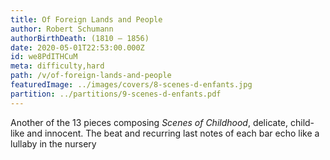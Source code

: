 ```yaml
---
title: Of Foreign Lands and People
author: Robert Schumann
authorBirthDeath: (1810 – 1856)
date: 2020-05-01T22:53:00.000Z
id: we8PdITHCuM
meta: difficulty,hard
path: /v/of-foreign-lands-and-people
featuredImage: ../images/covers/8-scenes-d-enfants.jpg
partition: ../partitions/9-scenes-d-enfants.pdf
---
```

Another of the 13 pieces composing *Scenes of Childhood*, delicate, child-like and innocent. The beat and recurring last notes of each bar echo like a lullaby in the nursery